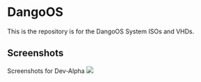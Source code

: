 # DangoOS
This is the repository is for the DangoOS System ISOs and VHDs. 
## Screenshots
Screenshots for Dev-Alpha
<img src="https://i.postimg.cc/vmF8tTVH/120727498-ecfc5e00-c497-11eb-9f92-a1b99318fee1.png"/>
